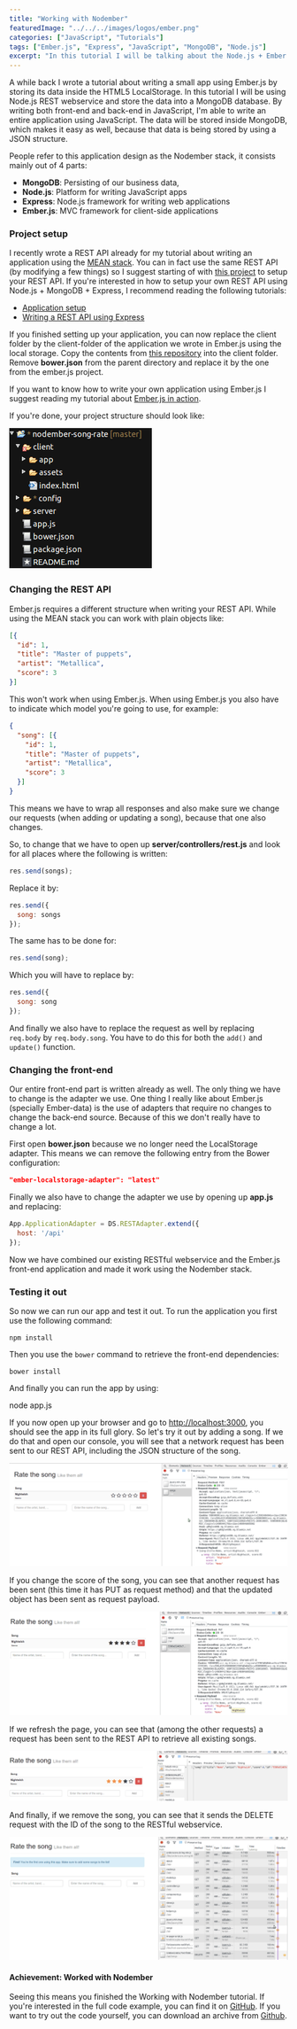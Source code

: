 ```yaml
---
title: "Working with Nodember"
featuredImage: "../../../images/logos/ember.png"
categories: ["JavaScript", "Tutorials"]
tags: ["Ember.js", "Express", "JavaScript", "MongoDB", "Node.js"]
excerpt: "In this tutorial I will be talking about the Node.js + Ember.js + Express + MongoDB stack, more commonly known as the Nodember stack."
---
```


A while back I wrote a tutorial about writing a small app using Ember.js by storing its data inside the HTML5 LocalStorage. In this tutorial I will be using Node.js REST webservice and store the data into a MongoDB database. By writing both front-end and back-end in JavaScript, I'm able to write an entire application using JavaScript. The data will be stored inside MongoDB, which makes it easy as well, because that data is being stored by using a JSON structure.

People refer to this application design as the Nodember stack, it consists mainly out of 4 parts:

- **MongoDB**: Persisting of our business data,
- **Node.js**: Platform for writing JavaScript apps
- **Express**: Node.js framework for writing web applications
- **Ember.js**: MVC framework for client-side applications

### Project setup

I recently wrote a REST API already for my tutorial about writing an application using the [MEAN stack](/mean-stack/ "Working with the MEAN stack"). You can in fact use the same REST API (by modifying a few things) so I suggest starting of with [this project](https://github.com/song-rate-mvc/mean-song-rate) to setup your REST API. If you're interested in how to setup your own REST API using Node.js + MongoDB + Express, I recommend reading the following tutorials:

- [Application setup](/mean-application-setup/ "Working with the MEAN stack: Application setup")
- [Writing a REST API using Express](/mean-mvc/ "Working with the MEAN stack: MVC")

If you finished setting up your application, you can now replace the client folder by the client-folder of the application we wrote in Ember.js using the local storage. Copy the contents from [this repository](https://github.com/song-rate-mvc/ember-song-rate) into the client folder. Remove **bower.json** from the parent directory and replace it by the one from the ember.js project.

If you want to know how to write your own application using Ember.js I suggest reading my tutorial about [Ember.js in action](/ember-js-action/ "Ember.js in action").

If you're done, your project structure should look like:

![project-structure](content/posts/2014/2014-05-24-nodember/images/project-structure.png)

### Changing the REST API

Ember.js requires a different structure when writing your REST API. While using the MEAN stack you can work with plain objects like:

```json
[{
  "id": 1,
  "title": "Master of puppets",
  "artist": "Metallica",
  "score": 3
}]
```

This won't work when using Ember.js. When using Ember.js you also have to indicate which model you're going to use, for example:

```json
{
  "song": [{
    "id": 1,
    "title": "Master of puppets",
    "artist": "Metallica",
    "score": 3
  }]
}
```

This means we have to wrap all responses and also make sure we change our requests (when adding or updating a song), because that one also changes.

So, to change that we have to open up **server/controllers/rest.js** and look for all places where the following is written:

```javascript
res.send(songs);
```

Replace it by:

```javascript
res.send({
  song: songs
});
```

The same has to be done for:

```javascript
res.send(song);
```

Which you will have to replace by:

```javascript
res.send({
  song: song
});
```

And finally we also have to replace the request as well by replacing `req.body` by `req.body.song`. You have to do this for both the `add()` and `update()` function.

### Changing the front-end

Our entire front-end part is written already as well. The only thing we have to change is the adapter we use. One thing I really like about Ember.js (specially Ember-data) is the use of adapters that require no changes to change the back-end source. Because of this we don't really have to change a lot.

First open **bower.json** because we no longer need the LocalStorage adapter. This means we can remove the following entry from the Bower configuration:

```json
"ember-localstorage-adapter": "latest"
```

Finally we also have to change the adapter we use by opening up **app.js** and replacing:

```javascript
App.ApplicationAdapter = DS.RESTAdapter.extend({
  host: '/api'
});
```

Now we have combined our existing RESTful webservice and the Ember.js front-end application and made it work using the Nodember stack.

### Testing it out

So now we can run our app and test it out. To run the application you first use the following command:

```
npm install
```

Then you use the `bower` command to retrieve the front-end dependencies:

```
bower install
```

And finally you can run the app by using:

node app.js

If you now open up your browser and go to [http://localhost:3000](http://localhost:3000), you should see the app in its full glory. So let's try it out by adding a song. If we do that and open our console, you will see that a network request has been sent to our REST API, including the JSON structure of the song.

![add-song](content/posts/2014/2014-05-24-nodember/images/add-song1.png)

If you change the score of the song, you can see that another request has been sent (this time it has PUT as request method) and that the updated object has been sent as request payload.

![update-song](content/posts/2014/2014-05-24-nodember/images/update-song1.png)

If we refresh the page, you can see that (among the other requests) a request has been sent to the REST API to retrieve all existing songs.

![get-songs](content/posts/2014/2014-05-24-nodember/images/get-songs.png)

And finally, if we remove the song, you can see that it sends the DELETE request with the ID of the song to the RESTful webservice.

![delete-song](content/posts/2014/2014-05-24-nodember/images/delete-song.png)

#### Achievement: Worked with Nodember

Seeing this means you finished the Working with Nodember tutorial. If you're interested in the full code example, you can find it on [GitHub](https://github.com/song-rate-mvc/nodember-song-rate). If you want to try out the code yourself, you can download an archive from [Github](https://github.com/song-rate-mvc/nodember-song-rate/archive/master.zip).
